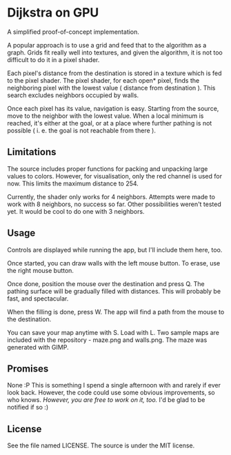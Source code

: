 # Dijkstra on GPU
A simplified proof-of-concept implementation. 

A popular approach is to use a grid and feed that to the algorithm as a graph. Grids fit really well into textures, 
and given the algorithm, it is not too difficult to do it in a pixel shader. 

Each pixel's distance from the destination is stored in a texture which is fed to the pixel shader. 
The pixel shader, for each open* pixel, finds the neighboring pixel with the lowest value ( distance from destination ). 
This search excludes neighbors occupied by walls. 

Once each pixel has its value, navigation is easy. Starting from the source, move to the neighbor with the lowest value. 
When a local minimum is reached, it's either at the goal, or at a place where further pathing is not possible 
( i. e. the goal is not reachable from there ). 

## Limitations ##
The source includes proper functions for packing and unpacking large values to colors. However, for visualisation, only 
the red channel is used for now. This limits the maximum distance to 254.

Currently, the shader only works for 4 neighbors. Attempts were made to work with 8 neighbors, no success so far. 
Other possibilities weren't tested yet. It would be cool to do one with 3 neighbors. 

## Usage ##
Controls are displayed while running the app, but I'll include them here, too. 

Once started, you can draw walls with the left mouse button. To erase, use the right mouse button.

Once done, position the mouse over the destination and press Q. The pathing surface will be gradually 
filled with distances. This will probably be fast, and spectacular. 

When the filling is done, press W. The app will find a path from the mouse to the destination. 

You can save your map anytime with S. Load with L. Two sample maps are included with 
the repository - maze.png and walls.png. The maze was generated with GIMP.

## Promises ##
None :P This is something I spend a single afternoon with and rarely if ever look back. However, the code could 
use some obvious improvements, so who knows. **However, you are free to work on it, too*.* I'd be glad to be 
notified if so :) 

## License ##
See the file named LICENSE. The source is under the MIT license. 
